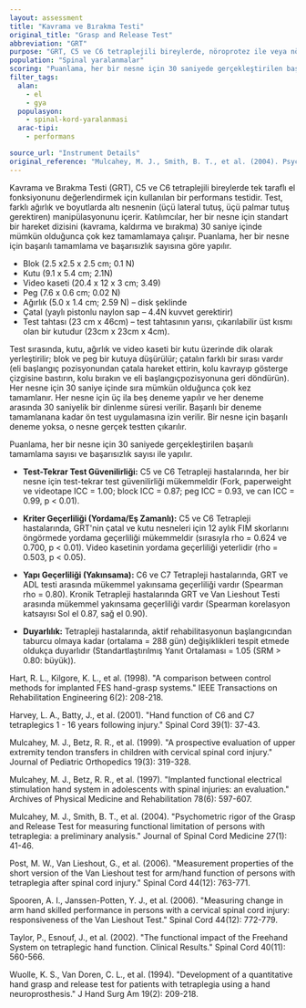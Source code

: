 ```yaml
---
layout: assessment
title: "Kavrama ve Bırakma Testi"
original_title: "Grasp and Release Test"
abbreviation: "GRT"
purpose: "GRT, C5 ve C6 tetraplejili bireylerde, nöroprotez ile veya nöroprotez olmadan, nesneleri manipüle ederek temel tek taraflı el performansını değerlendirir."
population: "Spinal yaralanmalar"
scoring: "Puanlama, her bir nesne için 30 saniyede gerçekleştirilen başarılı tamamlama sayısı ve başarısızlık sayısı ile yapılır."
filter_tags:
  alan:
    - el
    - gya
  populasyon:
    - spinal-kord-yaralanmasi
  arac-tipi:
    - performans

source_url: "Instrument Details"
original_reference: "Mulcahey, M. J., Smith, B. T., et al. (2004). Psychometric rigor of the Grasp and Release Test for measuring functional limitation of persons with tetraplegia: a preliminary analysis. Journal of Spinal Cord Medicine 27(1): 41-46."
---
```





Kavrama ve Bırakma Testi (GRT), C5 ve C6 tetraplejili bireylerde tek taraflı el fonksiyonunu değerlendirmek için kullanılan bir performans testidir. Test, farklı ağırlık ve boyutlarda altı nesnenin (üçü lateral tutuş, üçü palmar tutuş gerektiren) manipülasyonunu içerir. Katılımcılar, her bir nesne için standart bir hareket dizisini (kavrama, kaldırma ve bırakma) 30 saniye içinde mümkün olduğunca çok kez tamamlamaya çalışır. Puanlama, her bir nesne için başarılı tamamlama ve başarısızlık sayısına göre yapılır.


*   Blok (2.5 x2.5 x 2.5 cm; 0.1 N)
*   Kutu (9.1 x 5.4 cm; 2.1N)
*   Video kaseti (20.4 x 12 x 3 cm; 3.49)
*   Peg (7.6 x 0.6 cm; 0.02 N)
*   Ağırlık (5.0 x 1.4 cm; 2.59 N) – disk şeklinde
*   Çatal (yaylı pistonlu naylon sap – 4.4N kuvvet gerektirir)
*   Test tahtası (23 cm x 46cm) – test tahtasının yarısı, çıkarılabilir üst kısmı olan bir kutudur (23cm x 23cm x 4cm).


Test sırasında, kutu, ağırlık ve video kaseti bir kutu üzerinde dik olarak yerleştirilir; blok ve peg bir kutuya düşürülür; çatalın farklı bir sırası vardır (eli başlangıç ​​pozisyonundan çatala hareket ettirin, kolu kavrayıp gösterge çizgisine bastırın, kolu bırakın ve eli başlangıç ​​pozisyonuna geri döndürün). Her nesne için 30 saniye içinde sıra mümkün olduğunca çok kez tamamlanır. Her nesne için üç ila beş deneme yapılır ve her deneme arasında 30 saniyelik bir dinlenme süresi verilir. Başarılı bir deneme tamamlanana kadar ön test uygulamasına izin verilir. Bir nesne için başarılı deneme yoksa, o nesne gerçek testten çıkarılır.


Puanlama, her bir nesne için 30 saniyede gerçekleştirilen başarılı tamamlama sayısı ve başarısızlık sayısı ile yapılır.


*   **Test-Tekrar Test Güvenilirliği:** C5 ve C6 Tetrapleji hastalarında, her bir nesne için test-tekrar test güvenilirliği mükemmeldir (Fork, paperweight ve videotape ICC = 1.00; block ICC = 0.87; peg ICC = 0.93, ve can ICC = 0.99, p < 0.01).

*   **Kriter Geçerliliği (Yordama/Eş Zamanlı):** C5 ve C6 Tetrapleji hastalarında, GRT'nin çatal ve kutu nesneleri için 12 aylık FIM skorlarını öngörmede yordama geçerliliği mükemmeldir (sırasıyla rho = 0.624 ve 0.700, p < 0.01). Video kasetinin yordama geçerliliği yeterlidir (rho = 0.503, p < 0.05).

*   **Yapı Geçerliliği (Yakınsama):** C6 ve C7 Tetrapleji hastalarında, GRT ve ADL testi arasında mükemmel yakınsama geçerliliği vardır (Spearman rho = 0.80). Kronik Tetrapleji hastalarında GRT ve Van Lieshout Testi arasında mükemmel yakınsama geçerliliği vardır (Spearman korelasyon katsayısı Sol el 0.87, sağ el 0.90).

*   **Duyarlılık:** Tetrapleji hastalarında, aktif rehabilitasyonun başlangıcından taburcu olmaya kadar (ortalama = 288 gün) değişiklikleri tespit etmede oldukça duyarlıdır (Standartlaştırılmış Yanıt Ortalaması = 1.05 (SRM > 0.80: büyük)).


Hart, R. L., Kilgore, K. L., et al. (1998). "A comparison between control methods for implanted FES hand-grasp systems." IEEE Transactions on Rehabilitation Engineering 6(2): 208-218.

Harvey, L. A., Batty, J., et al. (2001). "Hand function of C6 and C7 tetraplegics 1 - 16 years following injury." Spinal Cord 39(1): 37-43.

Mulcahey, M. J., Betz, R. R., et al. (1999). "A prospective evaluation of upper extremity tendon transfers in children with cervical spinal cord injury." Journal of Pediatric Orthopedics 19(3): 319-328.

Mulcahey, M. J., Betz, R. R., et al. (1997). "Implanted functional electrical stimulation hand system in adolescents with spinal injuries: an evaluation." Archives of Physical Medicine and Rehabilitation 78(6): 597-607.

Mulcahey, M. J., Smith, B. T., et al. (2004). "Psychometric rigor of the Grasp and Release Test for measuring functional limitation of persons with tetraplegia: a preliminary analysis." Journal of Spinal Cord Medicine 27(1): 41-46.

Post, M. W., Van Lieshout, G., et al. (2006). "Measurement properties of the short version of the Van Lieshout test for arm/hand function of persons with tetraplegia after spinal cord injury." Spinal Cord 44(12): 763-771.

Spooren, A. I., Janssen-Potten, Y. J., et al. (2006). "Measuring change in arm hand skilled performance in persons with a cervical spinal cord injury: responsiveness of the Van Lieshout Test." Spinal Cord 44(12): 772-779.

Taylor, P., Esnouf, J., et al. (2002). "The functional impact of the Freehand System on tetraplegic hand function. Clinical Results." Spinal Cord 40(11): 560-566.

Wuolle, K. S., Van Doren, C. L., et al. (1994). "Development of a quantitative hand grasp and release test for patients with tetraplegia using a hand neuroprosthesis." J Hand Surg Am 19(2): 209-218.

```